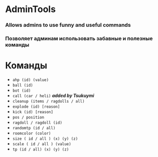 # AdminTools
### Allows admins to use funny and useful commands
### Позволяет админам использовать забавные и полезные команды
# Команды
+ ``ahp (id) (value)``
+ ``ball (id)``
+ ``bot (id)``
+ ``call (car / heli)``  ***added by Tsukuymi***
+ ``cleanup (items / ragdolls / all)``
+ ``explode (id) [reason]``
+ ``kick (id) [reason]``
+ ``pos / position``
+ ``ragdoll / ragdoll (id)``
+ ``randomtp (id / all)``
+ ``roomcolor (color)``
+ ``size ( id / all ) (x) (y) (z)``
+ ``scale ( id / all ) (value)``
+ ``tp (id / all) (x) (y) (z)``
